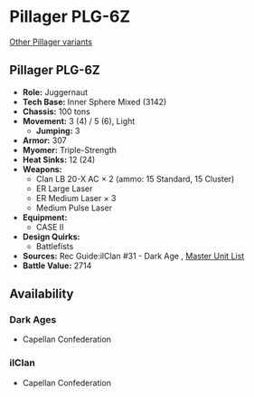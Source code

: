 # Pillager PLG-6Z 

[Other Pillager variants](../pillager.md) 

## Pillager PLG-6Z 

- **Role:** Juggernaut 
- **Tech Base:** Inner Sphere Mixed (3142) 
- **Chassis:** 100 tons 
- **Movement:** 3 (4) / 5 (6), Light 
  - **Jumping:** 3 
- **Armor:** 307 
- **Myomer:** Triple-Strength 
- **Heat Sinks:** 12 (24) 
- **Weapons:** 
  - Clan LB 20-X AC × 2 (ammo: 15 Standard, 15 Cluster) 
  - ER Large Laser 
  - ER Medium Laser × 3 
  - Medium Pulse Laser 
- **Equipment:** 
  - CASE II 
- **Design Quirks:** 
  - Battlefists 
- **Sources:** Rec Guide:ilClan #31 - Dark Age , [Master Unit List](http://masterunitlist.info/Unit/Details/9464) 
- **Battle Value:** 2714 

## Availability 

### Dark Ages 

- Capellan Confederation 

### ilClan 

- Capellan Confederation 

